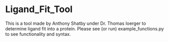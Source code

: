 # Ligand_Fit_Tool
 This is a tool made by Anthony Shatby under Dr. Thomas Ioerger to determine ligand fit into a protein.
 Please see (or run) example_functions.py to see functionality and syntax.
 
